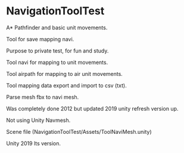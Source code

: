 # NavigationToolTest

A* Pathfinder and basic unit movements.

Tool for save mapping navi.

Purpose to private test, for fun and study.

Tool navi for mapping to unit movements. 

Tool airpath for mapping to air unit movements.

Tool mapping data export and import to csv (txt).

Parse mesh fbx to navi mesh.

Was completely done 2012 but updated 2019 unity refresh version up.

Not using Unity Navmesh.

Scene file (NavigationToolTest/Assets/ToolNaviMesh.unity)

Unity 2019 lts version.
